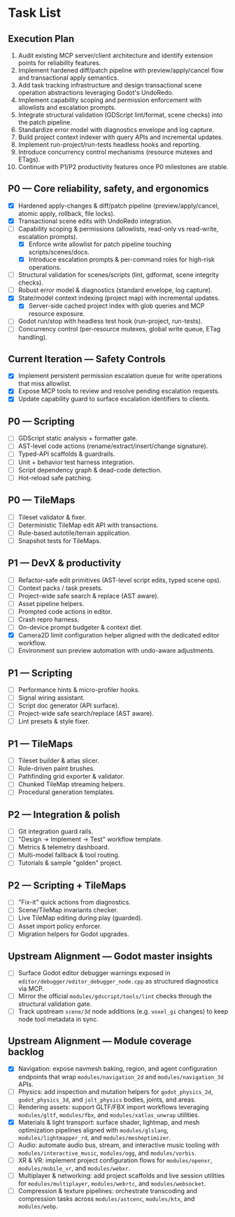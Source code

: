 # Task List

## Execution Plan
1. Audit existing MCP server/client architecture and identify extension points for reliability features.
2. Implement hardened diff/patch pipeline with preview/apply/cancel flow and transactional apply semantics.
3. Add task tracking infrastructure and design transactional scene operation abstractions leveraging Godot's UndoRedo.
4. Implement capability scoping and permission enforcement with allowlists and escalation prompts.
5. Integrate structural validation (GDScript lint/format, scene checks) into the patch pipeline.
6. Standardize error model with diagnostics envelope and log capture.
7. Build project context indexer with query APIs and incremental updates.
8. Implement run-project/run-tests headless hooks and reporting.
9. Introduce concurrency control mechanisms (resource mutexes and ETags).
10. Continue with P1/P2 productivity features once P0 milestones are stable.

## P0 — Core reliability, safety, and ergonomics
- [x] Hardened apply-changes & diff/patch pipeline (preview/apply/cancel, atomic apply, rollback, file locks).
- [x] Transactional scene edits with UndoRedo integration.
- [ ] Capability scoping & permissions (allowlists, read-only vs read-write, escalation prompts).
  - [x] Enforce write allowlist for patch pipeline touching scripts/scenes/docs.
  - [x] Introduce escalation prompts & per-command roles for high-risk operations.
- [ ] Structural validation for scenes/scripts (lint, gdformat, scene integrity checks).
- [ ] Robust error model & diagnostics (standard envelope, log capture).
- [x] State/model context indexing (project map) with incremental updates.
  - [x] Server-side cached project index with glob queries and MCP resource exposure.
- [ ] Godot run/stop with headless test hook (run-project, run-tests).
- [ ] Concurrency control (per-resource mutexes, global write queue, ETag handling).

## Current Iteration — Safety Controls
- [x] Implement persistent permission escalation queue for write operations that miss allowlist.
- [x] Expose MCP tools to review and resolve pending escalation requests.
- [x] Update capability guard to surface escalation identifiers to clients.

## P0 — Scripting
- [ ] GDScript static analysis + formatter gate.
- [ ] AST-level code actions (rename/extract/insert/change signature).
- [ ] Typed-API scaffolds & guardrails.
- [ ] Unit + behavior test harness integration.
- [ ] Script dependency graph & dead-code detection.
- [ ] Hot-reload safe patching.

## P0 — TileMaps
- [ ] Tileset validator & fixer.
- [ ] Deterministic TileMap edit API with transactions.
- [ ] Rule-based autotile/terrain application.
- [ ] Snapshot tests for TileMaps.

## P1 — DevX & productivity
- [ ] Refactor-safe edit primitives (AST-level script edits, typed scene ops).
- [ ] Context packs / task presets.
- [ ] Project-wide safe search & replace (AST aware).
- [ ] Asset pipeline helpers.
- [ ] Prompted code actions in editor.
- [ ] Crash repro harness.
- [ ] On-device prompt budgeter & context diet.
- [x] Camera2D limit configuration helper aligned with the dedicated editor workflow.
- [ ] Environment sun preview automation with undo-aware adjustments.

## P1 — Scripting
- [ ] Performance hints & micro-profiler hooks.
- [ ] Signal wiring assistant.
- [ ] Script doc generator (API surface).
- [ ] Project-wide safe search/replace (AST aware).
- [ ] Lint presets & style fixer.

## P1 — TileMaps
- [ ] Tileset builder & atlas slicer.
- [ ] Rule-driven paint brushes.
- [ ] Pathfinding grid exporter & validator.
- [ ] Chunked TileMap streaming helpers.
- [ ] Procedural generation templates.

## P2 — Integration & polish
- [ ] Git integration guard rails.
- [ ] "Design → Implement → Test" workflow template.
- [ ] Metrics & telemetry dashboard.
- [ ] Multi-model fallback & tool routing.
- [ ] Tutorials & sample "golden" project.

## P2 — Scripting + TileMaps
- [ ] "Fix-it" quick actions from diagnostics.
- [ ] Scene/TileMap invariants checker.
- [ ] Live TileMap editing during play (guarded).
- [ ] Asset import policy enforcer.
- [ ] Migration helpers for Godot upgrades.

## Upstream Alignment — Godot master insights
- [ ] Surface Godot editor debugger warnings exposed in `editor/debugger/editor_debugger_node.cpp` as structured diagnostics via MCP.
- [ ] Mirror the official `modules/gdscript/tools/lint` checks through the structural validation gate.
- [ ] Track upstream `scene/3d` node additions (e.g. `voxel_gi` changes) to keep node tool metadata in sync.

## Upstream Alignment — Module coverage backlog
- [x] Navigation: expose navmesh baking, region, and agent configuration endpoints that wrap `modules/navigation_2d` and `modules/navigation_3d` APIs.
- [ ] Physics: add inspection and mutation helpers for `godot_physics_2d`, `godot_physics_3d`, and `jolt_physics` bodies, joints, and areas.
- [ ] Rendering assets: support GLTF/FBX import workflows leveraging `modules/gltf`, `modules/fbx`, and `modules/xatlas_unwrap` utilities.
- [x] Materials & light transport: surface shader, lightmap, and mesh optimization pipelines aligned with `modules/glslang`, `modules/lightmapper_rd`, and `modules/meshoptimizer`.
- [ ] Audio: automate audio bus, stream, and interactive music tooling with `modules/interactive_music`, `modules/ogg`, and `modules/vorbis`.
- [ ] XR & VR: implement project configuration flows for `modules/openxr`, `modules/mobile_vr`, and `modules/webxr`.
- [ ] Multiplayer & networking: add project scaffolds and live session utilities for `modules/multiplayer`, `modules/webrtc`, and `modules/websocket`.
- [ ] Compression & texture pipelines: orchestrate transcoding and compression tasks across `modules/astcenc`, `modules/ktx`, and `modules/webp`.
